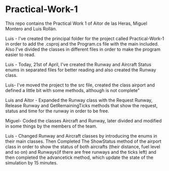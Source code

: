# Practical-Work-1
This repo contains the Practical Work 1 of Aitor de las Heras, Miguel Montero and Luis Rollán.

Luis - I've created the principal folder for the project called Practical-Work-1 in order to add the .csproj and the Program.cs file with the main included. Also I've divided the classes in different files in order to make the program easier to read. 

Luis - Today, 21st of April, I've created the Runway and Aircraft Status enums in separated files for better reading and also created the Runway class.

Luis- I've moved the project to the src file, created the class airport and defined a little bit with some methods, although is not complete"

Luis and Aitor - Expanded the Runway class with the Request Runway, Release Runway and GetRemainingTicks methods that show the request, status and time for the runway in order to be free.

Miguel- Coded the classes Aircraft and Runway, later divided and modified in some things by the members of the team.

Luis - Changed Runway and Aircraft classes  by introducing the enums in their main classes. Then Completed The ShowStatus method of the airport class in order to show the status of both aircrafts (their distance, fuel level and so on) and Runways(if there are free runways and the ticks left) and then completed the advancetick method, which update the state of the simulation by 15 minutes.